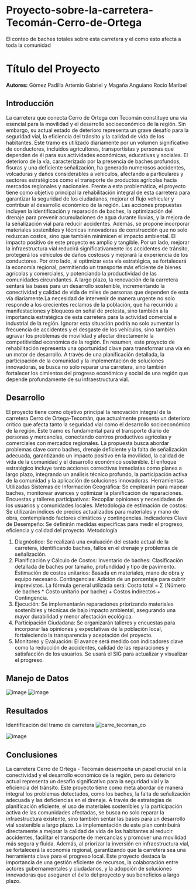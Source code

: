 # Proyecto-sobre-la-carretera-Tecomán-Cerro-de-Ortega
El conteo de baches totales sobre esta carretera y el como esto afecta a toda la comunidad
# Título del Proyecto
**Autores:**
Gómez Padilla Artemio Gabriel
y Magaña Anguiano Rocío Maribel

## Introducción
La carretera que conecta Cerro de Ortega con Tecomán constituye una vía esencial para la movilidad y el desarrollo socioeconómico de la región. Sin embargo, su actual estado de deterioro representa un grave desafío para la seguridad vial, la eficiencia del tránsito y la calidad de vida de los habitantes. Este tramo es utilizado diariamente por un volumen significativo de conductores, incluidos agricultores, transportistas y personas que dependen de él para sus actividades económicas, educativas y sociales. El deterioro de la vía, caracterizado por la presencia de baches profundos, fisuras y una deficiente señalización, ha generado numerosos accidentes, volcaduras y daños considerables a vehículos, afectando a particulares y sectores estratégicos como el transporte de productos agrícolas hacia mercados regionales y nacionales.  Frente a esta problemática, el proyecto tiene como objetivo principal la rehabilitación integral de esta carretera para garantizar la seguridad de los ciudadanos, mejorar el flujo vehicular y contribuir al desarrollo económico de la región. Las acciones propuestas incluyen la identificación y reparación de baches, la optimización del drenaje para prevenir acumulaciones de agua durante lluvias, y la mejora de la señalización vial para reducir accidentes. Además, se propone incorporar materiales sostenibles y técnicas innovadoras de construcción que no solo reduzcan costos, sino que también minimicen el impacto ambiental. 
El impacto positivo de este proyecto es amplio y tangible. Por un lado, mejorar la infraestructura vial reducirá significativamente los accidentes de tránsito, protegerá los vehículos de daños costosos y mejorará la experiencia de los conductores. Por otro lado, al optimizar esta vía estratégica, se fortalecerá la economía regional, permitiendo un transporte más eficiente de bienes agrícolas y comerciales, y potenciando la productividad de las comunidades circundantes. A largo plazo, la renovación de la carretera sentará las bases para un desarrollo sostenible, incrementando la conectividad y calidad de vida de miles de personas que dependen de esta vía diariamente.La necesidad de intervenir de manera urgente no solo responde a los crecientes reclamos de la población, que ha recurrido a manifestaciones y bloqueos en señal de protesta, sino también a la importancia estratégica de esta carretera para la actividad comercial e industrial de la región. Ignorar esta situación podría no solo aumentar la frecuencia de accidentes y el desgaste de los vehículos, sino también agravar los problemas de movilidad y afectar directamente la competitividad económica de la región.
En resumen, este proyecto de rehabilitación representa una oportunidad clave para transformar una vía en un motor de desarrollo. A través de una planificación detallada, la participación de la comunidad y la implementación de soluciones innovadoras, se busca no solo reparar una carretera, sino también fortalecer los cimientos del progreso económico y social de una región que depende profundamente de su infraestructura vial.


## Desarrollo
El proyecto tiene como objetivo principal la renovación integral de la carretera Cerro de Ortega-Tecomán, que actualmente presenta un deterioro crítico que afecta tanto la seguridad vial como el desarrollo socioeconómico de la región. Este tramo es fundamental para el transporte diario de personas y mercancías, conectando centros productivos agrícolas y comerciales con mercados regionales. La propuesta busca abordar problemas clave como baches, drenaje deficiente y la falta de señalización adecuada, garantizando un impacto positivo en la movilidad, la calidad de vida de la comunidad y el desarrollo económico sostenible. El enfoque estratégico incluye tanto acciones correctivas inmediatas como planes a largo plazo, integrando un análisis técnico profundo, la participación activa de la comunidad y la aplicación de soluciones innovadoras.
Herramientas Utilizadas
Sistemas de Información Geográfica: Se emplearán para mapear baches, monitorear avances y optimizar la planificación de reparaciones.
Encuestas y talleres participativos: Recopilar opiniones y necesidades de los usuarios y comunidades locales.
Metodología de estimación de costos: Se utilizarán índices de precios actualizados para materiales y mano de obra, contemplando factores climáticos y contingencias.
Indicadores Clave de Desempeño: Se definirán medidas específicas para medir el progreso, eficiencia y calidad del proyecto.
Metodología
1. Diagnóstico:
Se realizará una evaluación del estado actual de la carretera, identificando baches, fallos en el drenaje y problemas de señalización.
2. Planificación y Cálculo de Costos:
Inventario de baches: Clasificación detallada de baches por tamaño, profundidad y tipo de pavimento.
Estimación de costos unitarios: Basada en materiales, mano de obra y equipo necesario.
Contingencias: Adición de un porcentaje para cubrir imprevistos.
La fórmula general utilizada será:
Costo total = Σ (Número de baches * Costo unitario por bache) + Costos indirectos + Contingencia.
3. Ejecución:
Se implementarán reparaciones priorizando materiales sostenibles y técnicas de bajo impacto ambiental, asegurando una mayor durabilidad y menor afectación ecológica.
4. Participación Ciudadana:
Se organizarán talleres y encuestas para incorporar las opiniones y expectativas de la población local, fortaleciendo la transparencia y aceptación del proyecto.
5. Monitoreo y Evaluación:
El avance será medido con indicadores clave como la reducción de accidentes, calidad de las reparaciones y satisfacción de los usuarios. Se usará el SIG para actualizar y visualizar el progreso.


## Manejo de Datos
![image](https://github.com/user-attachments/assets/46f1f3dc-a5c6-491b-9e1a-b486cc9f0dd6)
![image](https://github.com/user-attachments/assets/da302f57-9857-4417-afe9-e9d67f101a5d)

## Resultados

Identificación del tramo de carretera
![carre_tecoman_co](https://github.com/user-attachments/assets/f1298275-bb71-40b3-ba61-2559a76ff068)

![image](https://github.com/user-attachments/assets/9e7912a8-8643-46bb-aade-ca712550d16b)

## Conclusiones
La carretera Cerro de Ortega - Tecomán desempeña un papel crucial en la conectividad y el desarrollo económico de la región, pero su deterioro actual representa un desafío significativo para la seguridad vial y la eficiencia del tránsito. Este proyecto tiene como meta abordar de manera integral los problemas detectados, como los baches, la falta de señalización adecuada y las deficiencias en el drenaje. A través de estrategias de planificación eficiente, el uso de materiales sostenibles y la participación activa de las comunidades afectadas, se busca no solo reparar la infraestructura existente, sino también sentar las bases para un desarrollo vial sostenible a largo plazo.
La implementación de este plan contribuirá directamente a mejorar la calidad de vida de los habitantes al reducir accidentes, facilitar el transporte de mercancías y promover una movilidad más segura y fluida. Además, al priorizar la inversión en infraestructura vial, se fortalecerá la economía regional, garantizando que la carretera sea una herramienta clave para el progreso local. Este proyecto destaca la importancia de una gestión eficiente de recursos, la colaboración entre actores gubernamentales y ciudadanos, y la adopción de soluciones innovadoras que aseguren el éxito del proyecto y sus beneficios a largo plazo.
